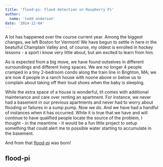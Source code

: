 ```yaml
---
title: 'flood-pi: Flood detection on Raspberry Pi'
author:
  name: 'todd anderson'
date: '2014-12-04'
---
```

A lot has happened over the course current year. Among the biggest changes, we left Boston for Vermont! We have begun to settle in here in the beatuiful Champlain Valley and, of course, my oldest is enrolled in hockey lessons - a sport i know very little about, but am excited to learn from him.

As is expected from a big move, we have found outselves in different surroundings and different living spaces. We are no longer 4 people cramped in a tiny 2-bedroom condo along the train line in Brighton, MA; we are now 4 people in a ranch house with noone above or below us to complain about taking off their loud shoes when the baby is sleeping. 

While the extra space of a house is wonderful, tit comes with additional maintenance and care over renting an apartment. For instance, we never had a basement in our previous apartments and never had to worry about flooding or failures in a sump pump. Now we do. And we have had a handful of instances when it has occurred. While it is true that we have and will continue to have qualified people locate the source of the problem, I thought - in the meantime - it would be a fun little project to setup something that could alert me to possible water starting to accumulate in the basement.

And from that [flood-pi](https://github.com/bustardcelly/flood-pi) was born!

## flood-pi
